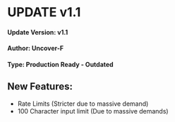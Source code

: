 # UPDATE v1.1

#### Update Version: v1.1
#### Author: Uncover-F
#### Type: Production Ready - Outdated

## New Features:
- Rate Limits  (Stricter due to massive demand)
- 100 Character input limit (Due to massive demands)
